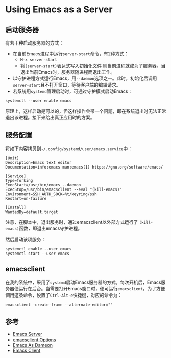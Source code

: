 # Using Emacs as a Server

## 启动服务器

有若干种启动服务器的方式：

- 在当前Emacs进程中运行`server-start`命令，有2种方式：
  + `M-x server-start`
  + 将`(server-start)`表达式写入初始化文件
  则当前进程就成为了服务器。当退出当前Emacs时，服务器随进程而退出工作。
- 以守护进程方式运行Emacs，用`--daemon`选项之一。此时，初始化后调用
  `server-start`且不打开窗口，等待客户端的编辑请求。
- 若系统用`systemd`管理启动时，可通过守护模式启动Emacs：
```
systemctl --user enable emacs
```

原理上，这样启动是可以的，但这样操作会带一个问题，即在系统退出时无法正常
退出该进程。接下来给出真正应用时的方案。

## 服务配置

将如下内容拷贝到`~/.config/systemd/user/emacs.service`中：
```
[Unit]
Description=Emacs text editor
Documentation=info:emacs man:emacs(1) https://gnu.org/software/emacs/

[Service]
Type=forking
ExecStart=/usr/bin/emacs --daemon
ExecStop=/usr/bin/emacsclient --eval "(kill-emacs)"
Environment=SSH_AUTH_SOCK=%t/keyring/ssh
Restart=on-failure

[Install]
WantedBy=default.target
```
注意，在脚本中，退出服务时，通过emacsclient以外部方式运行了
`(kill-emacs)`函数，即退出emacs守护进程。

然后启动该项服务：
```
systemctl enable --user emacs
systemctl start --user emacs
```


## emacsclient

在我的系统中，采用了`systemd`启动Emacs服务器的方式。每次开机后，Emacs服
务器便运行在后台。当需要打开Emacs窗口时，便可运行`emacsclient`。为了方便
调用这条命令，设置了`Ctrl-Alt-e`快捷键，对应的命令为：

```
emacsclient -create-frame --alternate-editor=""
```


## 参考

- [Emacs Server](https://www.gnu.org/software/emacs/manual/html_node/emacs/Emacs-Server.html)
- [emacsclient Options](https://www.gnu.org/software/emacs/manual/html_node/emacs/emacsclient-Options.html#emacsclient-Options)
- [Emacs As Dameon](https://www.emacswiki.org/emacs/EmacsAsDaemon)
- [Emacs Client](https://www.emacswiki.org/emacs/EmacsClient)